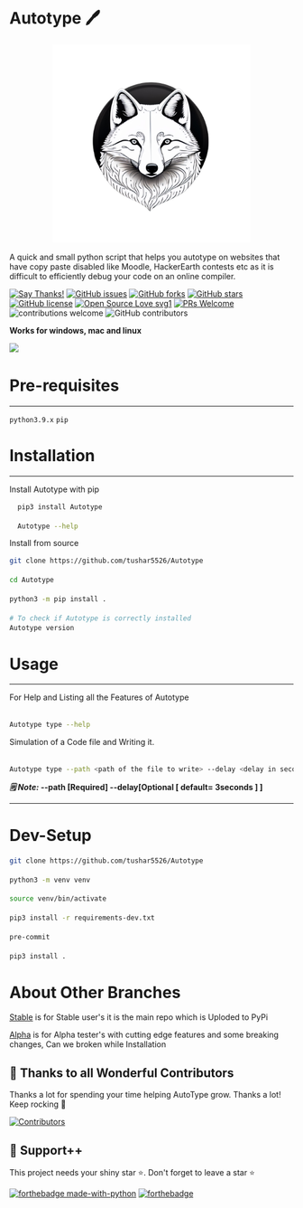 # Autotype 🖊

<p align="center">
    <img src="artwork/AutotypeLogo.png" width="350" height="350">
</p>


A quick and small python script that helps you autotype on websites that have copy paste disabled like Moodle, HackerEarth contests etc as it is difficult to efficiently debug your code on an online compiler.

[![Say Thanks!](https://img.shields.io/badge/Say%20Thanks-!-1EAEDB.svg)](https://saythanks.io/to/codingid6)
[![GitHub issues](https://img.shields.io/github/issues/tushar5526/Autotype)](https://github.com/tushar5526/Autotype/issues)
[![GitHub forks](https://img.shields.io/github/forks/tushar5526/Autotype)](https://github.com/tushar5526/Autotype/network)
[![GitHub stars](https://img.shields.io/github/stars/tushar5526/Autotype)](https://github.com/tushar5526/Autotype/stargazers)
[![GitHub license](https://img.shields.io/github/license/tushar5526/Autotype)](https://github.com/tushar5526/Autotype/blob/main/LICENSE)
[![Open Source Love svg1](https://badges.frapsoft.com/os/v1/open-source.svg?v=103)](https://github.com/ellerbrock/open-source-badges/) [![PRs Welcome](https://img.shields.io/badge/PRs-welcome-brightgreen.svg?style=flat-square)](http://makeapullrequest.com) ![contributions welcome](https://img.shields.io/static/v1.svg?label=Contributions&message=Welcome&color=0059b3&style=flat-square) ![GitHub contributors](https://img.shields.io/github/contributors-anon/tushar5526/Autotype)
<br>

**Works for windows, mac and linux**

<img src="https://i.imgur.com/pUfYwD0.gif">

# Pre-requisites
<hr>

`python3.9.x`
`pip`

# Installation
<hr>

Install Autotype with pip
```bash
  pip3 install Autotype

  Autotype --help
```

Install from source

```bash
git clone https://github.com/tushar5526/Autotype

cd Autotype

python3 -m pip install .

# To check if Autotype is correctly installed
Autotype version

```

# Usage
<hr>

For Help and Listing all the Features of Autotype
```bash

Autotype type --help

```

Simulation of a Code file and Writing it.
```bash

Autotype type --path <path of the file to write> --delay <delay in seconds befor writing>

```

<b> <i> 🗒️ Note: </i>  --path [Required] --delay[Optional [ default= 3seconds ] ]️</b>

<hr>

# Dev-Setup
```bash
git clone https://github.com/tushar5526/Autotype

python3 -m venv venv

source venv/bin/activate

pip3 install -r requirements-dev.txt

pre-commit

pip3 install .

```

# About Other Branches

[Stable](https://github.com/tushar5526/Autotype/tree/stable) is for Stable user's it is the main repo which is Uploded to PyPi

[Alpha](https://github.com/tushar5526/Autotype/tree/alpha) is for Alpha tester's with cutting edge features and some breaking changes, Can we broken while Installation


## 💪 Thanks to all Wonderful Contributors

Thanks a lot for spending your time helping AutoType grow.
Thanks a lot! Keep rocking 🍻

[![Contributors](https://contrib.rocks/image?repo=tushar5526/Autotype)](https://github.com/tushar5526/Autotype/graphs/contributors)

## 🙏 Support++

This project needs your shiny star ⭐.
Don't forget to leave a star ⭐️

[![forthebadge made-with-python](http://ForTheBadge.com/images/badges/made-with-python.svg)](https://www.python.org/)  [![forthebadge](https://forthebadge.com/images/badges/built-with-love.svg)](https://forthebadge.com)
